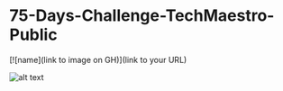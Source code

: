 # 75-Days-Challenge-TechMaestro-Public

[![name](link to image on GH)](link to your URL)

![alt text](http://url/to/img.png)
